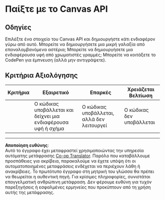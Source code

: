 <!--
CO_OP_TRANSLATOR_METADATA:
{
  "original_hash": "ca1cf78a4c60df77ab32a154ec024d7f",
  "translation_date": "2025-08-26T22:00:59+00:00",
  "source_file": "6-space-game/2-drawing-to-canvas/assignment.md",
  "language_code": "el"
}
-->
# Παίξτε με το Canvas API

## Οδηγίες

Επιλέξτε ένα στοιχείο του Canvas API και δημιουργήστε κάτι ενδιαφέρον γύρω από αυτό. Μπορείτε να δημιουργήσετε μια μικρή γαλαξία από επαναλαμβανόμενα αστέρια; Μπορείτε να δημιουργήσετε μια ενδιαφέρουσα υφή από χρωματιστές γραμμές; Μπορείτε να κοιτάξετε το CodePen για έμπνευση (αλλά μην αντιγράψετε).

## Κριτήρια Αξιολόγησης

| Κριτήρια | Εξαιρετικό                                                | Επαρκές                            | Χρειάζεται Βελτίωση   |
| -------- | --------------------------------------------------------- | ----------------------------------- | --------------------- |
|          | Ο κώδικας υποβάλλεται και δείχνει μια ενδιαφέρουσα υφή ή σχήμα | Ο κώδικας υποβάλλεται, αλλά δεν λειτουργεί | Ο κώδικας δεν υποβάλλεται |

---

**Αποποίηση ευθύνης**:  
Αυτό το έγγραφο έχει μεταφραστεί χρησιμοποιώντας την υπηρεσία αυτόματης μετάφρασης [Co-op Translator](https://github.com/Azure/co-op-translator). Παρόλο που καταβάλλουμε προσπάθειες για ακρίβεια, παρακαλούμε να έχετε υπόψη ότι οι αυτοματοποιημένες μεταφράσεις ενδέχεται να περιέχουν λάθη ή ανακρίβειες. Το πρωτότυπο έγγραφο στη μητρική του γλώσσα θα πρέπει να θεωρείται η αυθεντική πηγή. Για κρίσιμες πληροφορίες, συνιστάται επαγγελματική ανθρώπινη μετάφραση. Δεν φέρουμε ευθύνη για τυχόν παρεξηγήσεις ή εσφαλμένες ερμηνείες που προκύπτουν από τη χρήση αυτής της μετάφρασης.